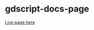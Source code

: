 # gdscript-docs-page 

<a href="https://lufemas.github.io/gdscript-docs-page-dist/">Live page here</a>
